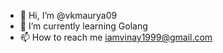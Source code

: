 - 👋 Hi, I’m @vkmaurya09
- 🌱 I’m currently learning Golang
- 📫 How to reach me iamvinay1999@gmail.com

